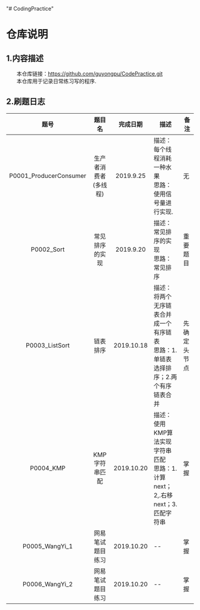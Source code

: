 "# CodingPractice"
# 仓库说明
## 1.内容描述
&emsp;&emsp;本仓库链接：https://github.com/guyongpu/CodePractice.git  
&emsp;&emsp;本仓库用于记录日常练习写的程序.



## 2.刷题日志
|<center>题号</center>|<center>题目名</center>|<center>完成日期</center>|<center>描述</center>|<center>备注</center>|
|:---:|:---:|:---:|:---|:---|
|P0001_ProducerConsumer|生产者消费者(多线程)|2019.9.25|描述：每个线程消耗一种水果<br>思路：使用信号量进行实现.|无|
|P0002_Sort|常见排序的实现|2019.9.20|描述：常见排序的实现<br>思路：常见排序|重要题目|
|P0003_ListSort|链表排序|2019.10.18|描述：将两个无序链表合并成一个有序链表<br>思路：1.单链表选择排序；2.两个有序链表合并|先确定头节点|
|P0004_KMP|KMP字符串匹配|2019.10.20|描述：使用KMP算法实现字符串匹配<br>思路：1.计算next；2,.右移next；3.匹配字符串|掌握|
|P0005_WangYi_1|网易笔试题目练习|2019.10.20|--|掌握|
|P0006_WangYi_2|网易笔试题目练习|2019.10.20|--|掌握|
